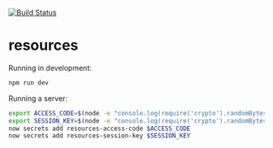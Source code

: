 [![Build Status](https://travis-ci.org/resources/console.svg?branch=master)](https://travis-ci.org/resources/console)

# resources

Running in development:

``` bash
npm run dev
```

Running a server:

``` bash
export ACCESS_CODE=$(node -e "console.log(require('crypto').randomBytes(16).toString('hex'))")
export SESSION_KEY=$(node -e "console.log(require('crypto').randomBytes(64).toString('hex'))")
now secrets add resources-access-code $ACCESS_CODE
now secrets add resources-session-key $SESSION_KEY
```